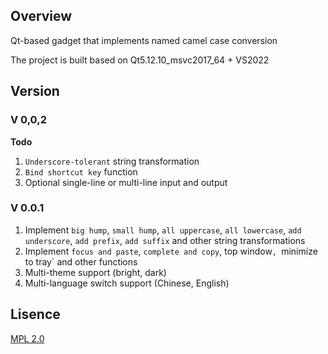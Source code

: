 ﻿## Overview

Qt-based gadget that implements named camel case conversion

The project is built based on Qt5.12.10_msvc2017_64 + VS2022
## Version

### V 0,0,2
**Todo**
1. `Underscore-tolerant` string transformation
2. `Bind shortcut key` function
3. Optional single-line or multi-line input and output



### V 0.0.1
1. Implement `big hump`, `small hump`, `all uppercase`, `all lowercase`, `add underscore`, `add prefix`, `add suffix` and other string transformations
2. Implement `focus and paste`, `complete and copy`, top window`, `minimize to tray` and other functions
3. Multi-theme support (bright, dark)
4. Multi-language switch support (Chinese, English)

## Lisence
[MPL 2.0](https://www.mozilla.org/en-US/MPL/2.0/)